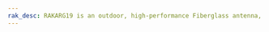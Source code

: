 ```yaml
---
rak_desc: RAKARG19 is an outdoor, high-performance Fiberglass antenna, specially designed for LoRa® in the 902-928 MHz band.
---
```


<rk-redirect to="/Product-Categories/Accessories/RAKARG19/Datasheet/" />